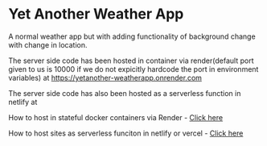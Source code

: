 # Yet Another Weather App
 A normal weather app but with adding functionality of background change with change in location.

The server side code has been hosted in container via render(default port given to us is 10000 if we do not expicitly hardcode the port in environment variables) at https://yetanother-weatherapp.onrender.com 

The server side code has also been hosted as a serverless function in netlify at 

How to host in stateful docker containers via Render - [Click here](https://www.youtube.com/watch?v=yln_CffenYw)

How to host sites as serverless funciton in netlify or vercel - [Click here]()